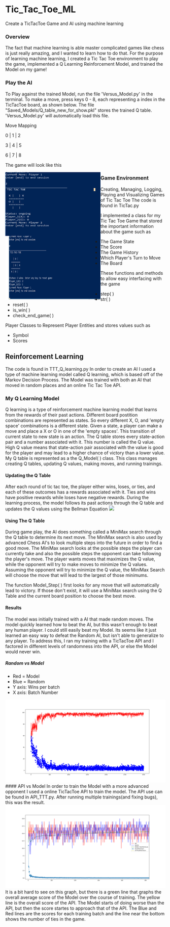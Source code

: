 # Tic_Tac_Toe_ML
Create a TicTacToe Game and AI using machine learning

### Overview

The fact that machine learning is able master complicated games like chess is just really amazing, and I wanted to learn how to do that.  For the purpose of learning machine learning, I created a Tic Tac Toe environment to play the game, implemented a Q Learning Reinforcement Model, and trained the Model on my game!

### Play the AI
To Play against the trained Model, run the file 'Versus_Model.py' in the terminal. To make a move, press keys 0 - 8, each representing a index in the TicTacToe board, as shown below. The file "Saved_Models/Q_table_new_for_show.pkl" stores the trained Q table. 'Versus_Model.py' will automatically load this file.

Move Mapping

0 | 1 | 2 

3 | 4 | 5

6 | 7 | 8

The game will look like this

<img src = "Pictures/TTT_Visual_1.png" align = "left" height = "200" width = "300">
<img src = "Pictures/TTT_Visual_2.png"  align = "left" height = "200" width = "300">


### Game Environment
Creating, Managing, Logging, Playing and Visualizing Games of Tic Tac Toe
The code is found in TicTac.py

I implemented a class for my Tic Tac Toe Game that stored the important information about the game such as
* The Game State
* The Score
* The Game History
* Which Player's Turn to Move 
* The Board

These functions and methods to allow easy interfacing with the game
* step( )
* str( )
* reset( )
* is_win( ) 
* check_end_game( )

Player Classes to Represent Player Entities and stores values such as
* Symbol
* Scores

## Reinforcement Learning
The code is found in TTT_Q_learning.py
In order to create an AI I used a type of machine learning model called Q learning, which is based off of the Markov Decision Process. The Model was trained with both an AI that moved in random places and an online Tic Tac Toe API.

### My Q Learning Model
Q learning is a type of reinforcement machine learning model that learns from the rewards of their past actions. Different board postition combinations are represented as states. So every different X, O,  and 'empty space' combinations is a different state. Given a state, a player can make a move and place a X or O in one of the 'empty spaces'. This transition of current state to new state is an action. The Q table stores every state-action pair and a number associated with it. This number is called the Q value. High Q value means that state-action pair associated with the value is good for the player and may lead to a higher chance of victory than a lower value. 
My Q table is represented as a the Q_Model( ) class. This class manages creating Q tables, updating Q values, making moves, and running trainings.

#### Updating the Q Table
After each round of tic tac toe, the player either wins, loses, or ties, and each of these outcomes has a rewards associated with it. 
Ties and wins have positive rewards while loses have negative rewards. During the learning process, the model follows its past actions through the Q table and updates the Q values using the Bellman Equation 
<img src = "https://images.ecosia.org/gmWtFRCaV9uMC43fav0OIH_O0YA=/0x390/smart/https%3A%2F%2Frandomant.net%2Fimages%2Falgorithm-behind-curtain-3%2Fq_learning_algorithm_1.gif">


#### Using The Q Table
During game play, the AI does something called a MiniMax search through the Q table to determine its next move. The MiniMax search is also used by advanced Chess AI's to look multiple steps into the future in order to find a good move. The MiniMax search looks at the possible steps the player can currently take and also the possible steps the opponent can take following the player's move. The player wants moves that maximizes the Q value, while the opponent will try to make moves to minimize the Q values. Assuming the opponent will try to minimize the Q value, the MiniMax Search will choose the move that will lead to the largest of those minimums.

The function Model_Step( ) first looks for any move that will automatically lead to victory. If those don't exist, it will use a MiniMax search using the Q Table and the current board position to choose the best move.

#### Results
The model was initially trained with a AI that made random moves. The model quickly learned how to beat the AI, but this wasn't enough to beat any human player. I could still easily beat my Model. Its seems like it just learned an easy way to defeat the Random AI, but isn't able to generalize to any player. To address this, I ran my training with a TicTacToe API and I factored in different levels of randomness into the API, or else the Model would never win. 

##### Random vs Model
* Red = Model
* Blue = Random
* Y axis: Wins per batch
* X axis: Batch Number
<img src = "Pictures/Computer_first_converged.png">
#### API vs Model
In order to train the Model with a more advanced opponent I used a online TicTacToe API to train the model. The API use can be found in API_TTT.py. After running multiple trainings(and fixing bugs), this was the result. 
<img src = "Pictures/500_Zoom_Improvement.png">
It is a bit hard to see on this graph, but there is a green line that graphs the overall average score of the Model over the course of training. The yellow line is the overall score of the API. The Model starts of doing worse than the API, but then the score startes to approach that of the API. The Blue and Red lines are the scores for each training batch and the line near the bottom shows the number of ties in the game.

